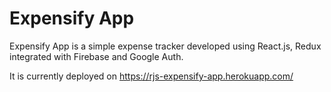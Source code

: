 # Expensify App

Expensify App is a simple expense tracker developed using React.js, Redux integrated with Firebase and Google Auth.

It is currently deployed on https://rjs-expensify-app.herokuapp.com/
